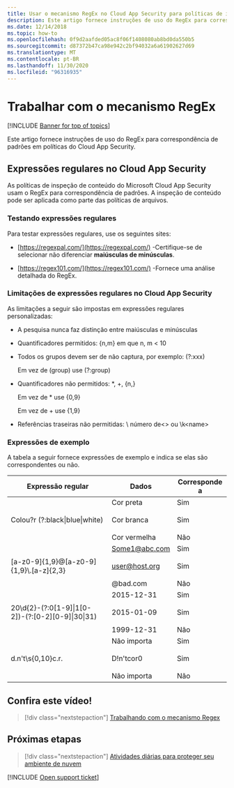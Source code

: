 ```yaml
---
title: Usar o mecanismo RegEx no Cloud App Security para políticas de inspeção de conteúdo
description: Este artigo fornece instruções de uso do RegEx para correspondência de padrões em políticas do Cloud App Security.
ms.date: 12/14/2018
ms.topic: how-to
ms.openlocfilehash: 0f9d2aafded05ac8f06f1408080ab8bd0da550b5
ms.sourcegitcommit: d87372b47ca98e942c2bf94032a6a61902627d69
ms.translationtype: MT
ms.contentlocale: pt-BR
ms.lasthandoff: 11/30/2020
ms.locfileid: "96316935"
---
```

# <a name="working-with-the-regex-engine"></a>Trabalhar com o mecanismo RegEx

[!INCLUDE [Banner for top of topics](includes/banner.md)]

Este artigo fornece instruções de uso do RegEx para correspondência de padrões em políticas do Cloud App Security.

## <a name="regular-expressions-in-cloud-app-security"></a>Expressões regulares no Cloud App Security

As políticas de inspeção de conteúdo do Microsoft Cloud App Security usam o RegEx para correspondência de padrões. A inspeção de conteúdo pode ser aplicada como parte das políticas de arquivos.

### <a name="testing-regular-expressions"></a>Testando expressões regulares

Para testar expressões regulares, use os seguintes sites:

- [https://regexpal.com/](https://regexpal.com/) -Certifique-se de selecionar não diferenciar **maiúsculas de minúsculas**.

- [https://regex101.com/](https://regex101.com/) -Fornece uma análise detalhada do RegEx.

### <a name="limitations-of-regular-expressions-in-cloud-app-security"></a>Limitações de expressões regulares no Cloud App Security

As limitações a seguir são impostas em expressões regulares personalizadas:

- A pesquisa nunca faz distinção entre maiúsculas e minúsculas

- Quantificadores permitidos: {n,m} em que n, m < 10

- Todos os grupos devem ser de não captura, por exemplo: (?:xxx)

    Em vez de (group) use (?:group)

- Quantificadores não permitidos: *, +, {n,}

    Em vez de * use {0,9}

    Em vez de + use {1,9}

- Referências traseiras não permitidas: \\ número de<\> ou \k\<name>

### <a name="example-expressions"></a>Expressões de exemplo

A tabela a seguir fornece expressões de exemplo e indica se elas são correspondentes ou não.

|              Expressão regular              |                     Dados                     |      Corresponde a      |
|---------------------------------------------------------------|---------------------------------------------------------------|------------------------------------|
|            Colou?r (?:black&#124;blue&#124;white)             |   Cor preta<br /><br /> Cor branca<br /><br /> Cor vermelha   | Sim<br /><br /> Sim<br /><br /> Não |
|           [a-z0-9]{1,9}@[a-z0-9]{1,9}\\.[a-z]{2,3}            | Some1@abc.com<br /><br /> user@host.org<br /><br /> @bad.com  | Sim<br /><br /> Sim<br /><br /> Não |
| 20\d{2}-(?:0[1-9]&#124;1[0-2])-(?:[0-2][0-9]&#124;30&#124;31) |   2015-12-31<br /><br /> 2015-01-09<br /><br /> 1999-12-31    | Sim<br /><br /> Sim<br /><br /> Não |
|                       d.n't\s{0,10}c.r.                       | Não importa<br /><br /> D!n'tcor0<br /><br /> Não importa | Sim<br /><br /> Sim<br /><br /> Não |

## <a name="check-out-this-video"></a>Confira este vídeo!

> [!div class="nextstepaction"]
> [Trabalhando com o mecanismo Regex](https://channel9.msdn.com/Shows/Microsoft-Security/Microsoft-Cloud-App-Security-Working-with-the-Regex-Engine)

## <a name="next-steps"></a>Próximas etapas

> [!div class="nextstepaction"]
> [Atividades diárias para proteger seu ambiente de nuvem](daily-activities-to-protect-your-cloud-environment.md)

[!INCLUDE [Open support ticket](includes/support.md)]
